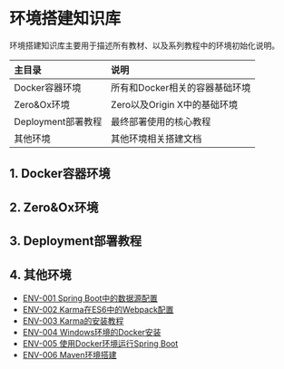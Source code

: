 # 环境搭建知识库

环境搭建知识库主要用于描述所有教材、以及系列教程中的环境初始化说明。

| 主目录 | 说明 |
| :--- | :--- |
| Docker容器环境 | 所有和Docker相关的容器基础环境 |
| Zero&Ox环境 | Zero以及Origin X中的基础环境 |
| Deployment部署教程 | 最终部署使用的核心教程 |
| 其他环境 | 其他环境相关搭建文档 |

## 1. Docker容器环境

## 2. Zero&Ox环境

## 3. Deployment部署教程

## 4. 其他环境

* [ENV-001 Spring Boot中的数据源配置](/environment/5-qi-ta-huan-jing/env-001-spring-bootzhong-de-shu-ju-yuan-pei-zhi.html)
* [ENV-002 Karma在ES6中的Webpack配置](/environment/5-qi-ta-huan-jing/env-002-karmazai-es6-zhong-de-webpack-pei-zhi.html)
* [ENV-003 Karma的安装教程](/environment/5-qi-ta-huan-jing/env-003-karmade-an-zhuang-jiao-cheng.html)
* [ENV-004 Windows环境的Docker安装](/environment/5-qi-ta-huan-jing/env-004-windowshuan-jing-de-docker-an-zhuang.html)
* [ENV-005 使用Docker环境运行Spring Boot](/environment/5-qi-ta-huan-jing/env-005-shi-yong-dockerhuan-jing-yun-xing-spring-boot.html)
* [ENV-006 Maven环境搭建](/environment/5-qi-ta-huan-jing/env-006-mavenhuan-jing-da-jian.html)



